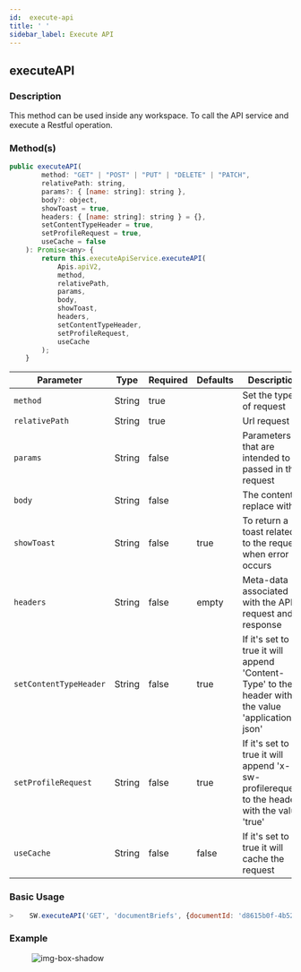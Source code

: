```yaml
---
id:  execute-api
title: ' '
sidebar_label: Execute API
---
```


## executeAPI

### Description

This method can be used inside any workspace. To call the API service and execute a Restful operation.

### Method(s)

```javascript
public executeAPI(
        method: "GET" | "POST" | "PUT" | "DELETE" | "PATCH",
        relativePath: string,
        params?: { [name: string]: string },
        body?: object,
        showToast = true,
        headers: { [name: string]: string } = {},
        setContentTypeHeader = true,
        setProfileRequest = true,
        useCache = false
    ): Promise<any> {
        return this.executeApiService.executeAPI(
            Apis.apiV2,
            method,
            relativePath,
            params,
            body,
            showToast,
            headers,
            setContentTypeHeader,
            setProfileRequest,
            useCache
        );
    }
```

<table className="custom-table">
    <thead>
        <tr>
            <th>Parameter</th>
            <th>Type</th>
            <th>Required</th>
            <th>Defaults</th>
            <th>Description</th>
        </tr>
    </thead>
    <tbody>
        <tr className="selected">
            <td><code>method</code></td>
            <td>String</td>
            <td>true</td>
            <td></td>
            <td>Set the type of request</td> 
        </tr>
        <tr className="selected">
            <td><code>relativePath</code></td>
            <td>String</td>
            <td>true</td>
            <td></td>
            <td>Url request</td> 
        </tr>
        <tr className="selected">
            <td><code>params</code></td>
            <td>String</td>
            <td>false</td>
            <td></td>
            <td>Parameters that are intended to be passed in the request</td> 
        </tr>
        <tr className="selected">
            <td><code>body</code></td>
            <td>String</td>
            <td>false</td>
            <td></td>
            <td>The content to replace with</td> 
        </tr>
        <tr className="selected">
            <td><code>showToast</code></td>
            <td>String</td>
            <td>false</td>
            <td>true</td>
            <td>To return a toast related to the request when error occurs</td> 
        </tr>
        <tr className="selected">
            <td><code>headers</code></td>
            <td>String</td>
            <td>false</td>
            <td>empty</td>
            <td>Meta-data associated with the API request and response</td> 
        </tr>
        <tr className="selected">
            <td><code>setContentTypeHeader</code></td>
            <td>String</td>
            <td>false</td>
            <td>true</td>
            <td>If it's set to true it will append 'Content-Type' to the header with the value 'application-json'</td> 
        </tr>
        <tr className="selected">
            <td><code>setProfileRequest</code></td>
            <td>String</td>
            <td>false</td>
            <td>true</td>
            <td>If it's set to true it will append 'x-sw-profilerequest' to the header with the value 'true'</td> 
        </tr>
        <tr className="selected">
            <td><code>useCache</code></td>
            <td>String</td>
            <td>false</td>
            <td>false</td>
            <td>If it's set to true it will cache the request</td> 
        </tr>
    </tbody>
</table>

### Basic Usage

```javascript
>    SW.executeAPI('GET', 'documentBriefs', {documentId: 'd8615b0f-4b52-4360-8f61-62c62bcb5463'});
```

### Example

<figure>

![img-box-shadow](/img/sdk/execute-api/execute_api_method.png)
<figcaption></figcaption>
</figure>